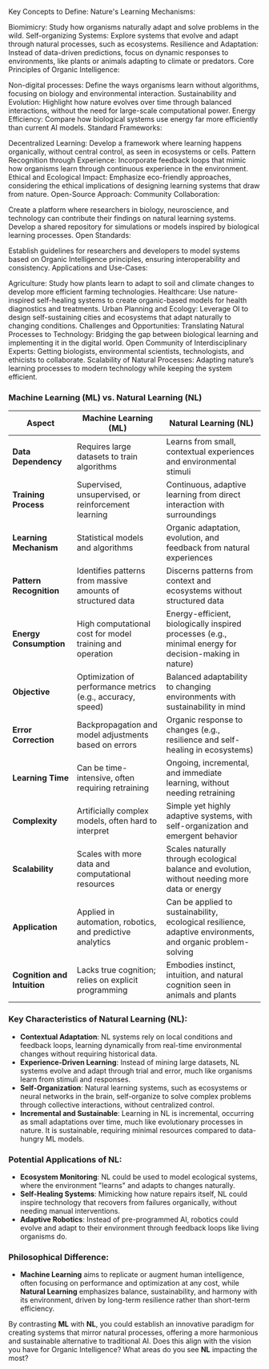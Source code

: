 Key Concepts to Define:
Nature's Learning Mechanisms:

Biomimicry: Study how organisms naturally adapt and solve problems in the wild.
Self-organizing Systems: Explore systems that evolve and adapt through natural processes, such as ecosystems.
Resilience and Adaptation: Instead of data-driven predictions, focus on dynamic responses to environments, like plants or animals adapting to climate or predators.
Core Principles of Organic Intelligence:

Non-digital processes: Define the ways organisms learn without algorithms, focusing on biology and environmental interaction.
Sustainability and Evolution: Highlight how nature evolves over time through balanced interactions, without the need for large-scale computational power.
Energy Efficiency: Compare how biological systems use energy far more efficiently than current AI models.
Standard Frameworks:

Decentralized Learning: Develop a framework where learning happens organically, without central control, as seen in ecosystems or cells.
Pattern Recognition through Experience: Incorporate feedback loops that mimic how organisms learn through continuous experience in the environment.
Ethical and Ecological Impact: Emphasize eco-friendly approaches, considering the ethical implications of designing learning systems that draw from nature.
Open-Source Approach:
Community Collaboration:

Create a platform where researchers in biology, neuroscience, and technology can contribute their findings on natural learning systems.
Develop a shared repository for simulations or models inspired by biological learning processes.
Open Standards:

Establish guidelines for researchers and developers to model systems based on Organic Intelligence principles, ensuring interoperability and consistency.
Applications and Use-Cases:

Agriculture: Study how plants learn to adapt to soil and climate changes to develop more efficient farming technologies.
Healthcare: Use nature-inspired self-healing systems to create organic-based models for health diagnostics and treatments.
Urban Planning and Ecology: Leverage OI to design self-sustaining cities and ecosystems that adapt naturally to changing conditions.
Challenges and Opportunities:
Translating Natural Processes to Technology: Bridging the gap between biological learning and implementing it in the digital world.
Open Community of Interdisciplinary Experts: Getting biologists, environmental scientists, technologists, and ethicists to collaborate.
Scalability of Natural Processes: Adapting nature’s learning processes to modern technology while keeping the system efficient.

### **Machine Learning (ML) vs. Natural Learning (NL)**

| **Aspect**                 | **Machine Learning (ML)**                                      | **Natural Learning (NL)**                                      |
|----------------------------|---------------------------------------------------------------|----------------------------------------------------------------|
| **Data Dependency**         | Requires large datasets to train algorithms                    | Learns from small, contextual experiences and environmental stimuli |
| **Training Process**        | Supervised, unsupervised, or reinforcement learning            | Continuous, adaptive learning from direct interaction with surroundings |
| **Learning Mechanism**      | Statistical models and algorithms                             | Organic adaptation, evolution, and feedback from natural experiences |
| **Pattern Recognition**     | Identifies patterns from massive amounts of structured data    | Discerns patterns from context and ecosystems without structured data |
| **Energy Consumption**      | High computational cost for model training and operation       | Energy-efficient, biologically inspired processes (e.g., minimal energy for decision-making in nature) |
| **Objective**               | Optimization of performance metrics (e.g., accuracy, speed)    | Balanced adaptability to changing environments with sustainability in mind |
| **Error Correction**        | Backpropagation and model adjustments based on errors          | Organic response to changes (e.g., resilience and self-healing in ecosystems) |
| **Learning Time**           | Can be time-intensive, often requiring retraining              | Ongoing, incremental, and immediate learning, without needing retraining |
| **Complexity**              | Artificially complex models, often hard to interpret           | Simple yet highly adaptive systems, with self-organization and emergent behavior |
| **Scalability**             | Scales with more data and computational resources              | Scales naturally through ecological balance and evolution, without needing more data or energy |
| **Application**             | Applied in automation, robotics, and predictive analytics      | Can be applied to sustainability, ecological resilience, adaptive environments, and organic problem-solving |
| **Cognition and Intuition** | Lacks true cognition; relies on explicit programming           | Embodies instinct, intuition, and natural cognition seen in animals and plants |

### **Key Characteristics of Natural Learning (NL)**:
- **Contextual Adaptation**: NL systems rely on local conditions and feedback loops, learning dynamically from real-time environmental changes without requiring historical data.
- **Experience-Driven Learning**: Instead of mining large datasets, NL systems evolve and adapt through trial and error, much like organisms learn from stimuli and responses.
- **Self-Organization**: Natural learning systems, such as ecosystems or neural networks in the brain, self-organize to solve complex problems through collective interactions, without centralized control.
- **Incremental and Sustainable**: Learning in NL is incremental, occurring as small adaptations over time, much like evolutionary processes in nature. It is sustainable, requiring minimal resources compared to data-hungry ML models.

### **Potential Applications of NL**:
- **Ecosystem Monitoring**: NL could be used to model ecological systems, where the environment "learns" and adapts to changes naturally.
- **Self-Healing Systems**: Mimicking how nature repairs itself, NL could inspire technology that recovers from failures organically, without needing manual interventions.
- **Adaptive Robotics**: Instead of pre-programmed AI, robotics could evolve and adapt to their environment through feedback loops like living organisms do.

### **Philosophical Difference**:
- **Machine Learning** aims to replicate or augment human intelligence, often focusing on performance and optimization at any cost, while **Natural Learning** emphasizes balance, sustainability, and harmony with its environment, driven by long-term resilience rather than short-term efficiency.

By contrasting **ML** with **NL**, you could establish an innovative paradigm for creating systems that mirror natural processes, offering a more harmonious and sustainable alternative to traditional AI. Does this align with the vision you have for Organic Intelligence? What areas do you see **NL** impacting the most?
